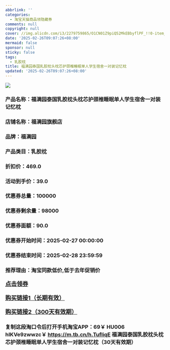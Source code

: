 ```yaml
---
abbrlink: ''
categories:
  - 淘宝天猫商品领隐藏券
comments: null
copyright: null
cover: //img.alicdn.com/i3/2279759865/O1CN01Z9piQ52MkEBbyflPF_!!0-item_pic.jpg
date: '2025-02-26T09:07:26+08:00'
mermaid: false
sponsor: null
sticky: false
tags:
  - 乳胶枕
title: 福满园泰国乳胶枕头枕芯护颈椎睡眠单人学生宿舍一对装记忆枕
updated: '2025-02-26T09:07:26+08:00'
--- 
```


![](//img.alicdn.com/i3/2279759865/O1CN01Z9piQ52MkEBbyflPF_!!0-item_pic.jpg)

### 产品名称：福满园泰国乳胶枕头枕芯护颈椎睡眠单人学生宿舍一对装记忆枕
### 店铺名称：福满园旗舰店
### 品牌：福满园
### 产品类目：乳胶枕
### 折扣价：469.0
### 活动到手价：39.0
### 优惠券总量：100000
### 优惠券剩余量：98000
### 优惠券面额：90.0
### 优惠券开始时间：2025-02-27 00:00:00	
### 优惠券结束时间：2025-02-28 23:59:59	
### 推荐理由：淘宝同款低价,低于去年促销价

<p style="font-size: 18px; font-weight: bold;">
  <a href="https://uland.taobao.com/coupon/edetail?e=DJUUIYBdsgilhHvvyUNXZfh8CuWt5YH5OVuOuRD5gLJMmdsrkidbOWBzzpT26idJhFOzgykeZIdUwpWJ5xJORpfoZE9bDb4ib2B4T0BQsjEUDdgUE2WMnlFlI4VQT%2FLhRSHvQe2jOLZ9pbNCYX0I%2BPP%2BWUTgK%2F%2B0I%2BtaUgbudUxA%2B536asYsLWVfKa%2BhVnNDXPPWc2YJnSzMxZw%2FR4brmJjB6TX2HR3QQ5WKStDdyeTLAJho1Tgm24y1rRo98IyIzxHHRjXbSzC3GXpSbfs48pMh1amwfQAHUzdxhHyOGLprCwsKs4RUDVFaoYFNMj5BswDhlpaMEawCGruttYDvNg%3D%3D&traceId=0b515d4517407227641888116d126c&union_lens=lensId%3AOPT%401740722773%4021468f81_0dea_1954b299c91_7992%4001%40eyJmbG9vcklkIjo3MzM1NH0ie" target="_blank">点击领券</a>
</p>
<p style="font-size: 18px; font-weight: bold;">
  <a href="https://s.click.taobao.com/t?e=m%3D2%26s%3DVSo8eJHM9sxw4vFB6t2Z2ueEDrYVVa64K7Vc7tFgwiHjf2vlNIV67uW8xal2bDKcJhSgLssdd1b3ID%2FV1RqsF4wnCJeELi4I%2FIEn%2BS1IjHAB0ghlTd7WlZVm%2FOAUUFw71qrpxiwMoCNxc1AtbZGVS2UdWHa6%2FsfVYs2GH%2FOZ5VQLZMqoQW%2BfuKGzo1lVxIioE1XQThKopHcRejWiJyHUZBAYJmQ7bQFXEKrRI4tO%2FM%2BRl%2BztHDoAYbZ07o5UZFZgjCYtYGASbzRUrFwjXfRKMROfYmExpA2104bt%2FCh0HCZKVueWiGNwn7zruCWt7vFiE4aERQYdZnw%3D" target="_blank">购买链接1（长期有效）</a>
</p>
<p style="font-size: 18px; font-weight: bold;">
  <a href="https://s.click.taobao.com/tGGYVNs" target="_blank">购买链接2（300天有效期）</a>
</p>

### 复制这段淘口令后打开手机淘宝APP：69￥ HU006 hlKVe9zwwzc￥ https://m.tb.cn/h.TufliqE  福满园泰国乳胶枕头枕芯护颈椎睡眠单人学生宿舍一对装记忆枕（30天有效期）
